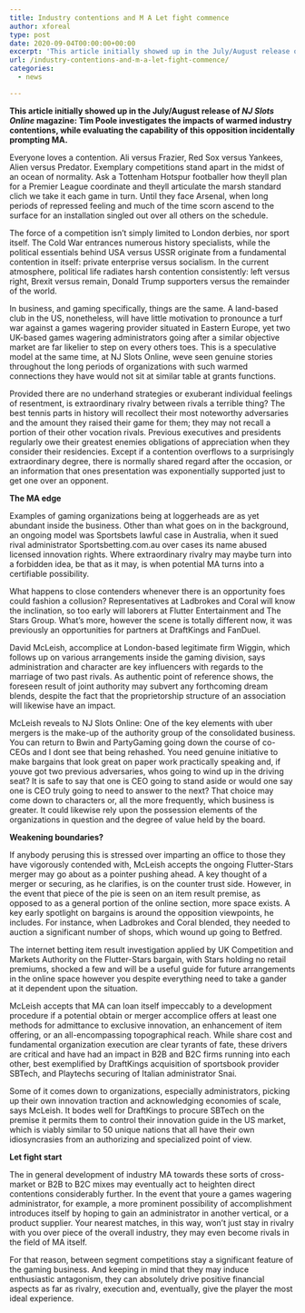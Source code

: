```yaml
---
title: Industry contentions and M A Let fight commence
author: xforeal 
type: post
date: 2020-09-04T00:00:00+00:00
excerpt: 'This article initially showed up in the July/August release of NJ Slots Online magazine: Tim Poole investigates the impacts of warmed industry contentions, while surveying the capability of this opposition accidentally prompting MA '
url: /industry-contentions-and-m-a-let-fight-commence/
categories:
  - news

---
```

**This article initially showed up in the July/August release of _NJ Slots Online_ magazine: Tim Poole investigates the impacts of warmed industry contentions, while evaluating the capability of this opposition incidentally prompting MA.** 

Everyone loves a contention. Ali versus Frazier, Red Sox versus Yankees, Alien versus Predator. Exemplary competitions stand apart in the midst of an ocean of normality. Ask a Tottenham Hotspur footballer how theyll plan for a Premier League coordinate and theyll articulate the marsh standard clich we take it each game in turn. Until they face Arsenal, when long periods of repressed feeling and much of the time scorn ascend to the surface for an installation singled out over all others on the schedule. 

The force of a competition isn&#8217;t simply limited to London derbies, nor sport itself. The Cold War entrances numerous history specialists, while the political essentials behind USA versus USSR originate from a fundamental contention in itself: private enterprise versus socialism. In the current atmosphere, political life radiates harsh contention consistently: left versus right, Brexit versus remain, Donald Trump supporters versus the remainder of the world. 

In business, and gaming specifically, things are the same. A land-based club in the US, nonetheless, will have little motivation to pronounce a turf war against a games wagering provider situated in Eastern Europe, yet two UK-based games wagering administrators going after a similar objective market are far likelier to step on every others toes. This is a speculative model at the same time, at NJ Slots Online, weve seen genuine stories throughout the long periods of organizations with such warmed connections they have would not sit at similar table at grants functions. 

Provided there are no underhand strategies or exuberant individual feelings of resentment, is extraordinary rivalry between rivals a terrible thing? The best tennis parts in history will recollect their most noteworthy adversaries and the amount they raised their game for them; they may not recall a portion of their other vocation rivals. Previous executives and presidents regularly owe their greatest enemies obligations of appreciation when they consider their residencies. Except if a contention overflows to a surprisingly extraordinary degree, there is normally shared regard after the occasion, or an information that ones presentation was exponentially supported just to get one over an opponent. 

**The MA edge** 

Examples of gaming organizations being at loggerheads are as yet abundant inside the business. Other than what goes on in the background, an ongoing model was Sportsbets lawful case in Australia, when it sued rival administrator Sportsbetting.com.au over cases its name abused licensed innovation rights. Where extraordinary rivalry may maybe turn into a forbidden idea, be that as it may, is when potential MA turns into a certifiable possibility. 

What happens to close contenders whenever there is an opportunity foes could fashion a collusion? Representatives at Ladbrokes and Coral will know the inclination, so too early will laborers at Flutter Entertainment and The Stars Group. What&#8217;s more, however the scene is totally different now, it was previously an opportunities for partners at DraftKings and FanDuel. 

David McLeish, accomplice at London-based legitimate firm Wiggin, which follows up on various arrangements inside the gaming division, says administration and character are key influencers with regards to the marriage of two past rivals. As authentic point of reference shows, the foreseen result of joint authority may subvert any forthcoming dream blends, despite the fact that the proprietorship structure of an association will likewise have an impact. 

McLeish reveals to NJ Slots Online: One of the key elements with uber mergers is the make-up of the authority group of the consolidated business. You can return to Bwin and PartyGaming going down the course of co-CEOs and I dont see that being rehashed. You need genuine initiative to make bargains that look great on paper work practically speaking and, if youve got two previous adversaries, whos going to wind up in the driving seat? It is safe to say that one is CEO going to stand aside or would one say one is CEO truly going to need to answer to the next? That choice may come down to characters or, all the more frequently, which business is greater. It could likewise rely upon the possession elements of the organizations in question and the degree of value held by the board. 

**Weakening boundaries?** 

If anybody perusing this is stressed over imparting an office to those they have vigorously contended with, McLeish accepts the ongoing Flutter-Stars merger may go about as a pointer pushing ahead. A key thought of a merger or securing, as he clarifies, is on the counter trust side. However, in the event that piece of the pie is seen on an item result premise, as opposed to as a general portion of the online section, more space exists. A key early spotlight on bargains is around the opposition viewpoints, he includes. For instance, when Ladbrokes and Coral blended, they needed to auction a significant number of shops, which wound up going to Betfred. 

The internet betting item result investigation applied by UK Competition and Markets Authority on the Flutter-Stars bargain, with Stars holding no retail premiums, shocked a few and will be a useful guide for future arrangements in the online space however you despite everything need to take a gander at it dependent upon the situation. 

McLeish accepts that MA can loan itself impeccably to a development procedure if a potential obtain or merger accomplice offers at least one methods for admittance to exclusive innovation, an enhancement of item offering, or an all-encompassing topographical reach. While share cost and fundamental organization execution are clear tyrants of fate, these drivers are critical and have had an impact in B2B and B2C firms running into each other, best exemplified by DraftKings acquisition of sportsbook provider SBTech, and Playtechs securing of Italian administrator Snai. 

Some of it comes down to organizations, especially administrators, picking up their own innovation traction and acknowledging economies of scale, says McLeish. It bodes well for DraftKings to procure SBTech on the premise it permits them to control their innovation guide in the US market, which is viably similar to 50 unique nations that all have their own idiosyncrasies from an authorizing and specialized point of view. 

**Let fight start** 

The in general development of industry MA towards these sorts of cross-market or B2B to B2C mixes may eventually act to heighten direct contentions considerably further. In the event that youre a games wagering administrator, for example, a more prominent possibility of accomplishment introduces itself by hoping to gain an administrator in another vertical, or a product supplier. Your nearest matches, in this way, won&#8217;t just stay in rivalry with you over piece of the overall industry, they may even become rivals in the field of MA itself. 

For that reason, between segment competitions stay a significant feature of the gaming business. And keeping in mind that they may induce enthusiastic antagonism, they can absolutely drive positive financial aspects as far as rivalry, execution and, eventually, give the player the most ideal experience.